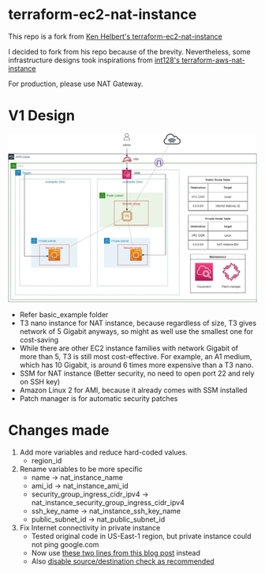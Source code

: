 # terraform-ec2-nat-instance

This repo is a fork from [Ken Helbert's terraform-ec2-nat-instance](https://github.com/kenhalbert/terraform-ec2-nat-instance)

I decided to fork from his repo because of the brevity. Nevertheless, some infrastructure designs took inspirations from [int128's terraform-aws-nat-instance](https://github.com/int128/terraform-aws-nat-instance)

For production, please use NAT Gateway.

# V1 Design
![V1 Design](public_instance_v1.jpg)
- Refer basic_example folder
- T3 nano instance for NAT instance, because regardless of size, T3 gives network of 5 Gigabit anyways, so might as well use the smallest one for cost-saving
- While there are other EC2 instance families with network Gigabit of more than 5, T3 is still most cost-effective. For example, an A1 medium, which has 10 Gigabit, is around 6 times more expensive than a T3 nano.
- SSM for NAT instance (Better security, no need to open port 22 and rely on SSH key)
- Amazon Linux 2 for AMI, because it already comes with SSM installed
- Patch manager is for automatic security patches

# Changes made
1. Add more variables and reduce hard-coded values.
    - region_id
2. Rename variables to be more specific
    - name -> nat_instance_name
    - ami_id -> nat_instance_ami_id
    - security_group_ingress_cidr_ipv4 -> nat_instance_security_group_ingress_cidr_ipv4
    - ssh_key_name -> nat_instance_ssh_key_name
    - public_subnet_id -> nat_public_subnet_id
3. Fix Internet connectivity in private instance
    - Tested original code in US-East-1 region, but private instance could not ping google.com
    - Now use [these two lines from this blog post](https://www.kabisa.nl/tech/cost-saving-with-nat-instances/#the-ec2-instance) instead
    - Also [disable source/destination check as recommended](https://www.kabisa.nl/tech/cost-saving-with-nat-instances/#disable-sourcedestination-check)